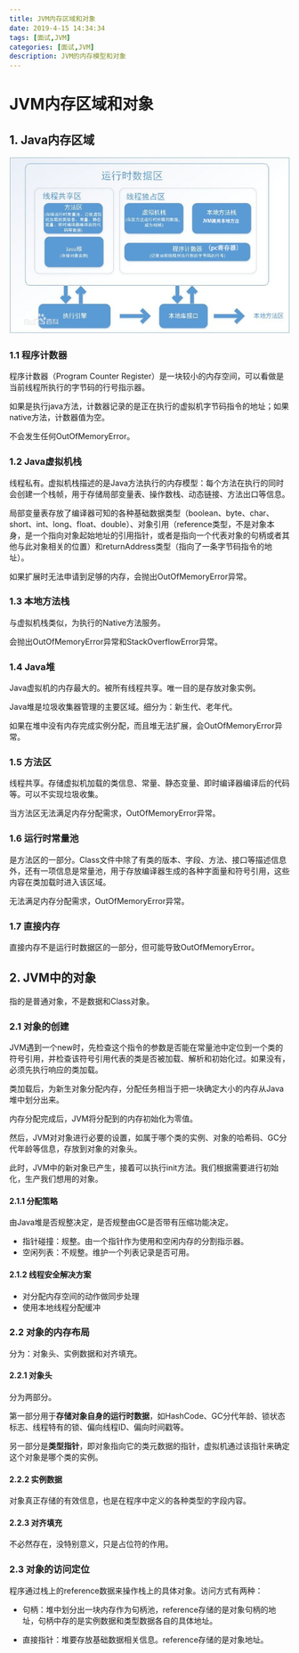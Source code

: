 ```yaml
---
title: JVM内存区域和对象
date: 2019-4-15 14:34:34
tags: [面试,JVM]
categories: [面试,JVM]
description: JVM的内存模型和对象
---
```


# JVM内存区域和对象

## 1. Java内存区域

![jvm.jpg](\image\interview_prep\jvm.jpg)

### 1.1 程序计数器

程序计数器（Program Counter Register）是一块较小的内存空间，可以看做是当前线程所执行的字节码的行号指示器。

如果是执行java方法，计数器记录的是正在执行的虚拟机字节码指令的地址；如果native方法，计数器值为空。

不会发生任何OutOfMemoryError。

### 1.2 Java虚拟机栈

线程私有。虚拟机栈描述的是Java方法执行的内存模型：每个方法在执行的同时会创建一个栈帧，用于存储局部变量表、操作数栈、动态链接、方法出口等信息。

局部变量表存放了编译器可知的各种基础数据类型（boolean、byte、char、short、int、long、float、double）、对象引用（reference类型，不是对象本身，是一个指向对象起始地址的引用指针，或者是指向一个代表对象的句柄或者其他与此对象相关的位置）和returnAddress类型（指向了一条字节码指令的地址）。

如果扩展时无法申请到足够的内存，会抛出OutOfMemoryError异常。

### 1.3 本地方法栈

与虚拟机栈类似，为执行的Native方法服务。

会抛出OutOfMemoryError异常和StackOverflowError异常。

### 1.4 Java堆

Java虚拟机的内存最大的。被所有线程共享。唯一目的是存放对象实例。

Java堆是垃圾收集器管理的主要区域。细分为：新生代、老年代。

如果在堆中没有内存完成实例分配，而且堆无法扩展，会OutOfMemoryError异常。

### 1.5 方法区

线程共享。存储虚拟机加载的类信息、常量、静态变量、即时编译器编译后的代码等。可以不实现垃圾收集。

当方法区无法满足内存分配需求，OutOfMemoryError异常。

### 1.6 运行时常量池

是方法区的一部分。Class文件中除了有类的版本、字段、方法、接口等描述信息外，还有一项信息是常量池，用于存放编译器生成的各种字面量和符号引用，这些内容在类加载时进入该区域。

无法满足内存分配需求，OutOfMemoryError异常。

### 1.7 直接内存

直接内存不是运行时数据区的一部分，但可能导致OutOfMemoryError。

## 2. JVM中的对象

指的是普通对象，不是数据和Class对象。

### 2.1 对象的创建

JVM遇到一个new时，先检查这个指令的参数是否能在常量池中定位到一个类的符号引用，并检查该符号引用代表的类是否被加载、解析和初始化过。如果没有，必须先执行响应的类加载。

类加载后，为新生对象分配内存，分配任务相当于把一块确定大小的内存从Java堆中划分出来。

内存分配完成后，JVM将分配到的内存初始化为零值。

然后，JVM对对象进行必要的设置，如属于哪个类的实例、对象的哈希码、GC分代年龄等信息，存放到对象的对象头。

此时，JVM中的新对象已产生，接着可以执行init方法。我们根据需要进行初始化，生产我们想用的对象。

#### 2.1.1 分配策略

由Java堆是否规整决定，是否规整由GC是否带有压缩功能决定。

- 指针碰撞：规整。由一个指针作为使用和空闲内存的分割指示器。
- 空闲列表：不规整。维护一个列表记录是否可用。

#### 2.1.2 线程安全解决方案

- 对分配内存空间的动作做同步处理
- 使用本地线程分配缓冲

### 2.2 对象的内存布局

分为：对象头、实例数据和对齐填充。

#### 2.2.1 对象头

分为两部分。

第一部分用于**存储对象自身的运行时数据**，如HashCode、GC分代年龄、锁状态标志、线程特有的锁、偏向线程ID、偏向时间戳等。

另一部分是**类型指针**，即对象指向它的类元数据的指针，虚拟机通过该指针来确定这个对象是哪个类的实例。

#### 2.2.2 实例数据

对象真正存储的有效信息，也是在程序中定义的各种类型的字段内容。

#### 2.2.3 对齐填充

不必然存在，没特别意义，只是占位符的作用。

### 2.3 对象的访问定位

程序通过栈上的reference数据来操作栈上的具体对象。访问方式有两种：

- 句柄：堆中划分出一块内存作为句柄池，reference存储的是对象句柄的地址，句柄中存的是实例数据和类型数据各自的具体地址。

- 直接指针：堆要存放基础数据相关信息。reference存储的是对象地址。